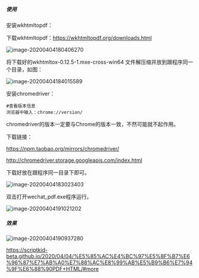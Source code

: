 ##### 使用

安装wkhtmltopdf：

下载wkhtmltopdf：https://wkhtmltopdf.org/downloads.html  

![image-20200404180406270](https://scriptkid-beta.github.io/img/%E5%85%AC%E4%BC%97%E5%8F%B7%E6%96%87%E7%AB%A0%E7%88%AC%E8%99%AB%E5%B9%B6%E7%94%9F%E6%88%90PDF+HTML/image-20200404180406270.png)

将下载好的wkhtmltox-0.12.5-1.mxe-cross-win64 文件解压缩并放到跟程序同一个目录，如图：

![image-20200404184015589](https://scriptkid-beta.github.io/img/%E5%85%AC%E4%BC%97%E5%8F%B7%E6%96%87%E7%AB%A0%E7%88%AC%E8%99%AB%E5%B9%B6%E7%94%9F%E6%88%90PDF+HTML/image-20200404184015589.png)

安装chromedriver：

```
#查看版本信息
浏览器中输入：chrome://version/ 
```

chromedriver的版本一定要与Chrome的版本一致，不然可能就不起作用。

下载链接：

https://npm.taobao.org/mirrors/chromedriver/

http://chromedriver.storage.googleapis.com/index.html

下载好放在跟程序同一目录下即可。

![image-20200404183023403](https://scriptkid-beta.github.io/img/%E5%85%AC%E4%BC%97%E5%8F%B7%E6%96%87%E7%AB%A0%E7%88%AC%E8%99%AB%E5%B9%B6%E7%94%9F%E6%88%90PDF+HTML/image-20200404183023403.png)

双击打开wechat_pdf.exe程序运行。

![image-20200404191021202](https://scriptkid-beta.github.io/img/%E5%85%AC%E4%BC%97%E5%8F%B7%E6%96%87%E7%AB%A0%E7%88%AC%E8%99%AB%E5%B9%B6%E7%94%9F%E6%88%90PDF+HTML/image-20200404191021202.png)

##### 效果

![image-20200404190937280](https://scriptkid-beta.github.io/img/%E5%85%AC%E4%BC%97%E5%8F%B7%E6%96%87%E7%AB%A0%E7%88%AC%E8%99%AB%E5%B9%B6%E7%94%9F%E6%88%90PDF+HTML/image-20200404190937280.png)

https://scriptkid-beta.github.io/2020/04/04/%E5%85%AC%E4%BC%97%E5%8F%B7%E6%96%87%E7%AB%A0%E7%88%AC%E8%99%AB%E5%B9%B6%E7%94%9F%E6%88%90PDF+HTML/#more
